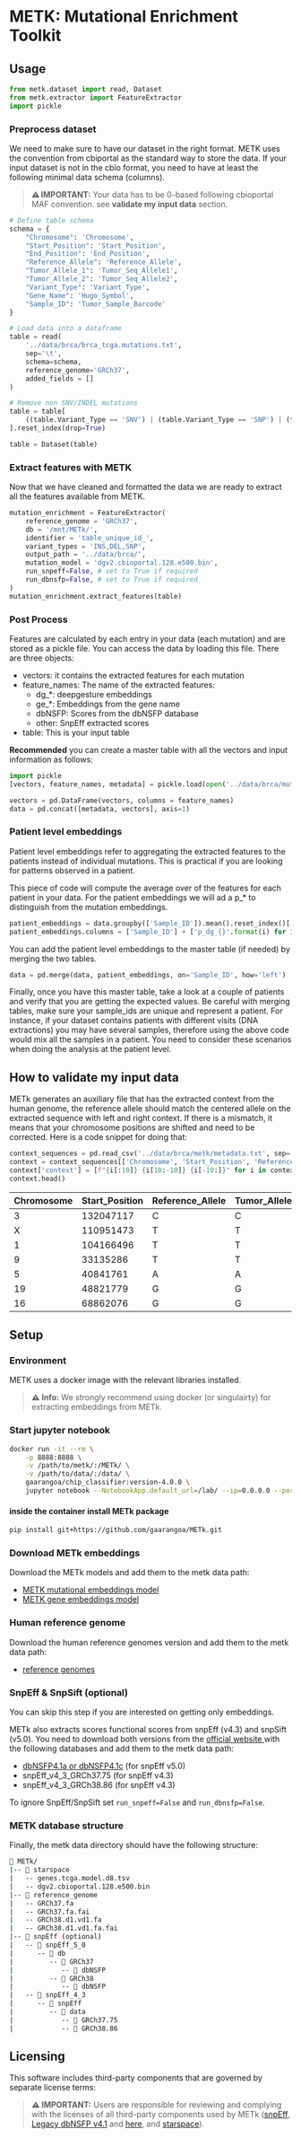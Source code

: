 # METK: Mutational Enrichment Toolkit

## Usage
```python
from metk.dataset import read, Dataset
from metk.extractor import FeatureExtractor
import pickle
```

### Preprocess dataset
We need to make sure to have our dataset in the right format. METK uses the convention from cbiportal as the standard way to store the data. If your input dataset is not in the cbio format, you need to have at least the following minimal data schema (columns). 

>**⚠️ IMPORTANT:** Your data has to be 0-based following cbioportal MAF convention. see **validate my input data** section.

```python 
# Define table schema
schema = {
    "Chromosome": 'Chromosome',
    "Start_Position": 'Start_Position',
    "End_Position": 'End_Position',
    "Reference_Allele": 'Reference_Allele',
    "Tumor_Allele_1": 'Tumor_Seq_Allele1',
    "Tumor_Allele_2": 'Tumor_Seq_Allele2',
    "Variant_Type": 'Variant_Type',
    "Gene_Name": 'Hugo_Symbol',
    "Sample_ID": 'Tumor_Sample_Barcode'
}

# Load data into a dataframe
table = read(
    '../data/brca/brca_tcga.mutations.txt', 
    sep='\t', 
    schema=schema, 
    reference_genome='GRCh37',
    added_fields = []
)

# Remove non SNV/INDEL mutations
table = table[
    ((table.Variant_Type == 'SNV') | (table.Variant_Type == 'SNP') | (table.Variant_Type == 'DEL') | (table.Variant_Type == 'INS'))
].reset_index(drop=True)

table = Dataset(table)
```

### Extract features with METK
Now that  we have cleaned and formatted the data we are ready to extract all the features available from METK.

```python
mutation_enrichment = FeatureExtractor(
    reference_genome = 'GRCh37',
    db = '/mnt/METk/',
    identifier = 'table_unique_id_',
    variant_types = 'INS,DEL,SNP',
    output_path = '../data/brca/',
    mutation_model = 'dgv2.cbioportal.128.e500.bin',
    run_snpeff=False, # set to True if required
    run_dbnsfp=False, # set to True if required
)
mutation_enrichment.extract_features(table)
```

### Post Process 
Features are calculated by each entry in your data (each mutation) and are stored as a pickle file. You can access the 
data by loading this file. There are three objects: 

* vectors: it contains the extracted features for each mutation
* feature_names: The name of the extracted features: 
    * dg_*: deepgesture embeddings
    * ge_*: Embeddings from the gene name
    * dbNSFP: Scores from the dbNSFP database
    * other: SnpEff extracted scores
* table: This is your input table 

**Recommended** you can create a master table with all the vectors and input information as follows: 
```python
import pickle
[vectors, feature_names, metadata] = pickle.load(open('../data/brca/mutation_features.pk', 'rb'))

vectors = pd.DataFrame(vectors, columns = feature_names)
data = pd.concat([metadata, vectors], axis=1)
```

### Patient level embeddings
Patient level embeddings refer to aggregating the extracted features to the patients instead of individual mutations. This is practical if you are 
looking for patterns observed in a patient. 

This piece of code will compute the average over of the features for each patient in your data. For the patient embeddings we will ad a p_* to distinguish from the mutation embeddings. 

```python
patient_embeddings = data.groupby(['Sample_ID']).mean().reset_index()[['Sample_ID'] + feature_names]
patient_embeddings.columns = ['Sample_ID'] + ['p_dg_{}'.format(i) for i in feature_names]
```

You can add the patient level embeddings to the master table (if needed) by merging the two tables.

```python
data = pd.merge(data, patient_embeddings, on='Sample_ID', how='left')
```

Finally, once you have this master table, take a look at a couple of patients and verify that you are getting the expected values. Be careful with merging tables, make sure your sample_ids are unique and represent a patient. For instance, if your dataset contains patients with different visits (DNA extractions) you may have several samples, therefore using the above code would mix all the samples in a patient. You need to consider these scenarios when doing the analysis at the patient level. 

## How to validate my input data
METk generates an auxiliary file that has the extracted context from the human genome, the reference allele should 
match the centered allele on the extracted sequence with left and right context. If there is a mismatch, it means that your chromosome positions are shifted and need to be corrected. Here is a code snippet for doing that:

```python
context_sequences = pd.read_csv('../data/brca/metk/metadata.txt', sep='\t')
context = context_sequences[['Chromosome', 'Start_Position', 'Reference_Allele', 'Tumor_Allele_1', 'Tumor_Allele_2', 'context']]
context['context'] = [f"{i[:10]} {i[10:-10]} {i[-10:]}" for i in context.context]
context.head()
```

| Chromosome | Start_Position | Reference_Allele | Tumor_Allele_1 | Tumor_Allele_2 |     left      | center |     right     |
|------------|----------------|------------------|----------------|----------------|---------------|--------|---------------|
| 3          | 132047117      | C                | C              | T              | TCAGGTGTTT    | C      | GGCATGGAGA    |
| X          | 110951473      | T                | T              | C              | ACCCCCACCC    | T      | GTACAAAATG    |
| 1          | 104166496      | T                | T              | C              | AGGATGTTAA    | T      | GATTGGGTTG    |
| 9          | 33135286       | T                | T              | C              | GGTTGCGGAA    | T      | GGAATGATGA    |
| 5          | 40841761       | A                | A              | C              | TTGCGGCTTA    | A      | GGCATGGTAA    |
| 19         | 48821779       | G                | G              | A              | TCTGGGCTGC    | G      | CTGATCTGCA    |
| 16         | 68862076       | G                | G              | T              | CACCATCCCA    | G      | TTCTGATTCT    |


## Setup
### Environment 
METK uses a docker image with the relevant libraries installed. 
>**⚠️ Info:** We strongly recommend using docker (or singulairty) for extracting embeddings from METk.

### Start jupyter notebook 
```bash 
docker run -it --rm \
    -p 8888:8888 \
    -v /path/to/metk/:/METk/ \
    -v /path/to/data/:/data/ \
    gaarangoa/chip_classifier:version-4.0.0 \
    jupyter notebook --NotebookApp.default_url=/lab/ --ip=0.0.0.0 --port=8888 --allow-root
```

#### inside the container install METk package
```bash
pip install git+https://github.com/gaarangoa/METk.git
```

### Download METk embeddings
Download the METk models and add them to the metk data path:
* <a href="https://zenodo.org/records/15484265/files/dgv2.cbioportal.128.e500.bin?download=1&preview=1"> METK mutational embeddings model </a>
* <a href="https://zenodo.org/records/15484265/files/genes.tcga.model.d8.tsv?download=1&preview=1"> METK gene embeddings model </a>

### Human reference genome
Download the human reference genomes version and add them to the metk data path: 
* <a href="https://zenodo.org/records/15484265/files/reference_genome.tar.gz?download=1&preview=1"> reference genomes </a>

### SnpEff & SnpSift (optional)
You can skip this step if you are interested on getting only embeddings.

METk also extracts scores functional scores from snpEff (v4.3) and snpSift (v5.0).
You need to download both versions from the <a href="https://pcingola.github.io/SnpEff/snpsift/introduction/#download-and-install" open=blank_> official website </a> with the following databases and add them to the metk data path: 
* <a href="https://zenodo.org/records/4323592#.X9zPhNhKiHs">dbNSFP4.1a or dbNSFP4.1c</a> (for snpEff v5.0)
* snpEff_v4_3_GRCh37.75 (for snpEff v4.3)
* snpEff_v4_3_GRCh38.86 (for snpEff v4.3)

To ignore SnpEff/SnpSift set ```run_snpeff=False``` and ```run_dbnsfp=False```.

### METK database structure
Finally, the metk data directory should have the following structure: 
```bash
📁 METk/
|-- 📁 starspace
|   -- genes.tcga.model.d8.tsv
|   -- dgv2.cbioportal.128.e500.bin
|-- 📁 reference_genome
|   -- GRCh37.fa  
|   -- GRCh37.fa.fai  
|   -- GRCh38.d1.vd1.fa  
|   -- GRCh38.d1.vd1.fa.fai
|-- 📁 snpEff (optional)
|   -- 📁 snpEff_5_0
|      -- 📁 db
|         -- 📁 GRCh37
|            -- 📁 dbNSFP
|         -- 📁 GRCh38
|            -- 📁 dbNSFP
|   -- 📁 snpEff_4_3
|      -- 📁 snpEff
|         -- 📁 data
|            -- 📁 GRCh37.75
|            -- 📁 GRCh38.86
```

## Licensing
This software includes third-party components that are governed by separate license terms:

>**⚠️ IMPORTANT:** Users are responsible for reviewing and complying with the licenses of all third-party components used by METk (<a href="https://pcingola.github.io/SnpEff/snpsift/introduction/#download-and-install" open=blank_>snpEff</a>, <a href="https://sites.google.com/site/jpopgen/dbNSFP">Legacy dbNSFP v4.1</a> and <a href='https://www.dbnsfp.org/license'>here</a>, and <a href="https://ai.meta.com/tools/starspace/">starspace</a>).
